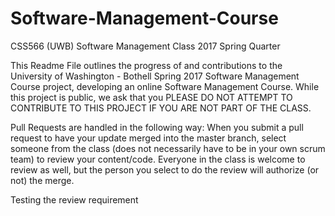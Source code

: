 # Software-Management-Course

CSS566 (UWB) Software Management Class 2017 Spring Quarter

This Readme File outlines the progress of and contributions to the University of Washington - Bothell Spring 2017 Software Management Course project, developing an online Software Management Course. While this project is public, we ask that you PLEASE DO NOT ATTEMPT TO CONTRIBUTE TO THIS PROJECT IF YOU ARE NOT PART OF THE CLASS.

Pull Requests are handled in the following way:
When you submit a pull request to have your update merged into the master branch, select someone from the class (does not necessarily have to be in your own scrum team) to review your content/code. Everyone in the class is welcome to review as well, but the person you select to do the review will authorize (or not) the merge.

Testing the review requirement
